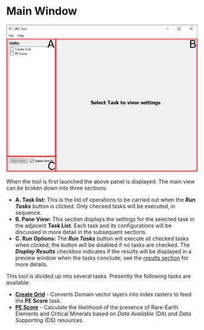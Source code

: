 Main Window
===========


![Initial view](../_static/init_view.png)

When the tool is first launched the above panel is displayed. The main view can be broken down into three sections:

* **A. Task list:** This is the list of operations to be carried out when the ___Run Tasks___ button is clicked. Only
  checked tasks will be executed, in sequence.
* **B. Pane View:** This section displays the settings for the selected task in the adjacent **Task List**. Each
  task and its configurations will be discussed in more detail in the subsequent sections.
* **C. Run Options:** The ___Run Tasks___ button will execute all checked tasks when clicked; the button will be 
  disabled if no tasks are checked. The ___Display Results___ checkbox indicates if the results will be displayed in
  a preview window when the tasks conclude; see the [results section](results.md) for more details.

This tool is divided up into several tasks. Presently the following tasks are available:

* [__Create Grid__](create_grid_task.md) - Converts Domain vector layers into index rasters to feed the
  **PE Score** task. 
* [__PE Score__](pe_score_task.md) - Calculate the likelihood of the presence of Rare-Earth Elements and Critical
  Minerals based on _Data Available_ (DA) and _Data Supporting_ (DS) resources.